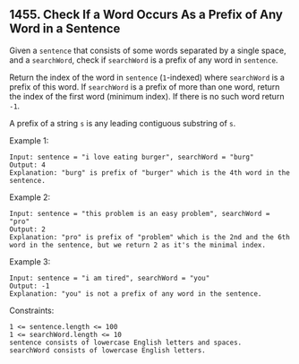 ## 1455. Check If a Word Occurs As a Prefix of Any Word in a Sentence

Given a `sentence` that consists of some words separated by a single space, and a `searchWord`, check if `searchWord` is a prefix of any word in `sentence`.

Return the index of the word in `sentence` (`1`-indexed) where `searchWord` is a prefix of this word. If `searchWord` is a prefix of more than one word, return the index of the first word (minimum index). If there is no such word return `-1`.

A prefix of a string `s` is any leading contiguous substring of `s`.

Example 1:

```
Input: sentence = "i love eating burger", searchWord = "burg"
Output: 4
Explanation: "burg" is prefix of "burger" which is the 4th word in the sentence.
```

Example 2:

```
Input: sentence = "this problem is an easy problem", searchWord = "pro"
Output: 2
Explanation: "pro" is prefix of "problem" which is the 2nd and the 6th word in the sentence, but we return 2 as it's the minimal index.
```

Example 3:

```
Input: sentence = "i am tired", searchWord = "you"
Output: -1
Explanation: "you" is not a prefix of any word in the sentence.
```

Constraints:

```
1 <= sentence.length <= 100
1 <= searchWord.length <= 10
sentence consists of lowercase English letters and spaces.
searchWord consists of lowercase English letters.
```
